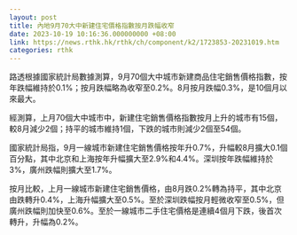 ```yaml
---
layout: post
title: 內地9月70大中新建住宅價格指數按月跌幅收窄
date: 2023-10-19 10:16:36.000000000 +08:00
link: https://news.rthk.hk/rthk/ch/component/k2/1723853-20231019.htm
categories: rthk
---
```


路透根據國家統計局數據測算，9月70個大中城市新建商品住宅銷售價格指數，按年跌幅維持於0.1%；按月跌幅略為收窄至0.2%。8月按月跌幅0.3%，是10個月以來最大。

經測算，上月70個大中城市中，新建住宅銷售價格指數按月上升的城市有15個，較8月減少2個；持平的城市維持1個，下跌的城市則減少2個至54個。

國家統計局指，9月一線城市新建住宅銷售價格按年升0.7%，升幅較8月擴大0.1個百分點，其中北京和上海按年升幅擴大至2.9%和4.4%。深圳按年跌幅維持於3%，廣州跌幅則擴大至1.7%。

按月比較，上月一線城市新建住宅銷售價格，由8月跌0.2%轉為持平，其中北京由跌轉升0.4%，上海升幅擴大至0.5%。至於深圳跌幅按月輕微收窄至0.5%，但廣州跌幅則加快至0.6%。至於一線城市二手住宅價格是連續4個月下跌，後首次轉升，升幅為0.2%。
